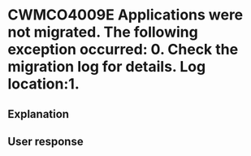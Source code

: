 # CWMCO4009E Applications were not migrated. The following exception occurred: 0.  Check the migration log for details. Log location:1.

## Explanation

## User response